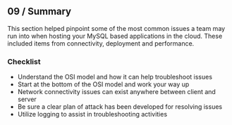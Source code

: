 ## 09 / Summary

This section helped pinpoint some of the most common issues a team may run into when hosting your MySQL based applications in the cloud.  These included items from connectivity, deployment and performance.

### Checklist

- Understand the OSI model and how it can help troubleshoot issues
- Start at the bottom of the OSI model and work your way up
- Network connectivity issues can exist anywhere between client and server
- Be sure a clear plan of attack has been developed for resolving issues
- Utilize logging to assist in troubleshooting activities
